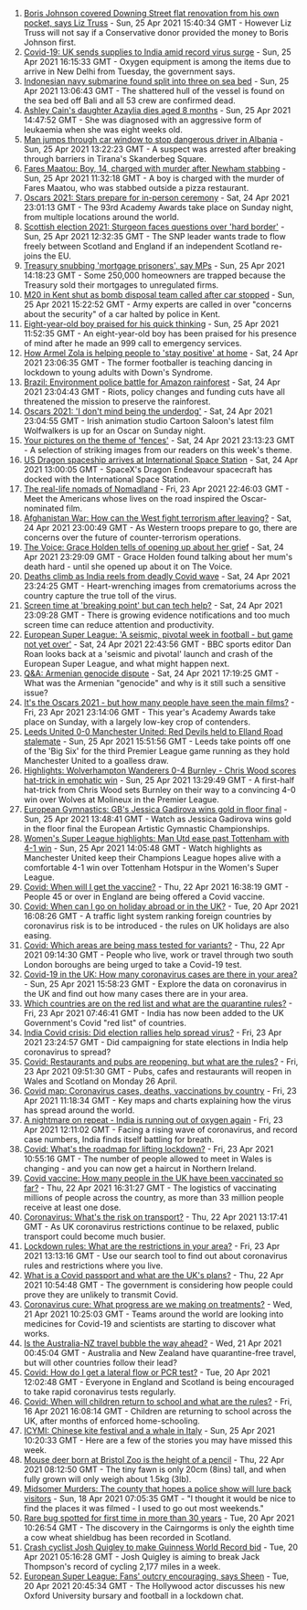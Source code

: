 1. [Boris Johnson covered Downing Street flat renovation from his own pocket, says Liz Truss](https://www.bbc.co.uk/news/uk-politics-56878223) - Sun, 25 Apr 2021 15:40:34 GMT - However Liz Truss will not say if a Conservative donor provided the money to Boris Johnson first.
2. [Covid-19: UK sends supplies to India amid record virus surge](https://www.bbc.co.uk/news/uk-56880377) - Sun, 25 Apr 2021 16:15:33 GMT - Oxygen equipment is among the items due to arrive in New Delhi from Tuesday, the government says.
3. [Indonesian navy submarine found split into three on sea bed](https://www.bbc.co.uk/news/world-asia-56879933) - Sun, 25 Apr 2021 13:06:43 GMT - The shattered hull of the vessel is found on the sea bed off Bali and all 53 crew are confirmed dead.
4. [Ashley Cain's daughter Azaylia dies aged 8 months](https://www.bbc.co.uk/news/newsbeat-56880177) - Sun, 25 Apr 2021 14:47:52 GMT - She was diagnosed with an aggressive form of leukaemia when she was eight weeks old.
5. [Man jumps through car window to stop dangerous driver in Albania](https://www.bbc.co.uk/news/world-europe-56878417) - Sun, 25 Apr 2021 13:22:23 GMT - A suspect was arrested after breaking through barriers in Tirana's Skanderbeg Square.
6. [Fares Maatou: Boy, 14, charged with murder after Newham stabbing](https://www.bbc.co.uk/news/uk-england-london-56878836) - Sun, 25 Apr 2021 11:32:18 GMT - A boy is charged with the murder of Fares Maatou, who was stabbed outside a pizza restaurant.
7. [Oscars 2021: Stars prepare for in-person ceremony](https://www.bbc.co.uk/news/entertainment-arts-56807445) - Sat, 24 Apr 2021 23:01:13 GMT - The 93rd Academy Awards take place on Sunday night, from multiple locations around the world.
8. [Scottish election 2021: Sturgeon faces questions over 'hard border'](https://www.bbc.co.uk/news/uk-scotland-scotland-politics-56877967) - Sun, 25 Apr 2021 12:32:35 GMT - The SNP leader wants trade to flow freely between Scotland and England if an independent Scotland re-joins the EU.
9. [Treasury snubbing 'mortgage prisoners', say MPs](https://www.bbc.co.uk/news/business-56878795) - Sun, 25 Apr 2021 14:18:23 GMT - Some 250,000 homeowners are trapped because the Treasury sold their mortgages to unregulated firms.
10. [M20 in Kent shut as bomb disposal team called after car stopped](https://www.bbc.co.uk/news/uk-england-kent-56879033) - Sun, 25 Apr 2021 15:22:52 GMT - Army experts are called in over "concerns about the security" of a car halted by police in Kent.
11. [Eight-year-old boy praised for his quick thinking](https://www.bbc.co.uk/news/uk-56878011) - Sun, 25 Apr 2021 11:52:35 GMT - An eight-year-old boy has been praised for his presence of mind after he made an 999 call to emergency services.
12. [How Armel Zola is helping people to 'stay positive' at home](https://www.bbc.co.uk/news/uk-56866032) - Sat, 24 Apr 2021 23:06:35 GMT - The former footballer is teaching dancing in lockdown to young adults with Down's Syndrome.
13. [Brazil: Environment police battle for Amazon rainforest](https://www.bbc.co.uk/news/science-environment-56847298) - Sat, 24 Apr 2021 23:04:43 GMT - Riots, policy changes and funding cuts have all threatened the mission to preserve the rainforest.
14. [Oscars 2021: 'I don't mind being the underdog'](https://www.bbc.co.uk/news/world-europe-56861890) - Sat, 24 Apr 2021 23:04:55 GMT - Irish animation studio Cartoon Saloon's latest film Wolfwalkers is up for an Oscar on Sunday night.
15. [Your pictures on the theme of 'fences'](https://www.bbc.co.uk/news/in-pictures-56861118) - Sat, 24 Apr 2021 23:13:23 GMT - A selection of striking images from our readers on this week's theme.
16. [US Dragon spaceship arrives at International Space Station](https://www.bbc.co.uk/news/science-environment-56871765) - Sat, 24 Apr 2021 13:00:05 GMT - SpaceX's Dragon Endeavour spacecraft has docked with the International Space Station.
17. [The real-life nomads of Nomadland](https://www.bbc.co.uk/news/world-us-canada-56859334) - Fri, 23 Apr 2021 22:46:03 GMT - Meet the Americans whose lives on the road inspired the Oscar-nominated film.
18. [Afghanistan War: How can the West fight terrorism after leaving?](https://www.bbc.co.uk/news/world-asia-56860781) - Sat, 24 Apr 2021 23:00:49 GMT - As Western troops prepare to go, there are concerns over the future of counter-terrorism operations.
19. [The Voice: Grace Holden tells of opening up about her grief](https://www.bbc.co.uk/news/uk-england-essex-56608101) - Sat, 24 Apr 2021 23:29:09 GMT - Grace Holden found talking about her mum's death hard - until she opened up about it on The Voice.
20. [Deaths climb as India reels from deadly Covid wave](https://www.bbc.co.uk/news/world-asia-india-56855712) - Sat, 24 Apr 2021 23:24:25 GMT - Heart-wrenching images from crematoriums across the country capture the true toll of the virus.
21. [Screen time at 'breaking point' but can tech help?](https://www.bbc.co.uk/news/technology-56838118) - Sat, 24 Apr 2021 23:09:28 GMT - There is growing evidence notifications and too much screen time can reduce attention and productivity.
22. [European Super League: 'A seismic, pivotal week in football - but game not yet over'](https://www.bbc.co.uk/sport/football/56875792) - Sat, 24 Apr 2021 22:43:56 GMT - BBC sports editor Dan Roan looks back at a 'seismic and pivotal' launch and crash of the European Super League, and what might happen next.
23. [Q&A: Armenian genocide dispute](https://www.bbc.co.uk/news/world-europe-16352745) - Sat, 24 Apr 2021 17:19:25 GMT - What was the Armenian "genocide" and why is it still such a sensitive issue?
24. [It's the Oscars 2021 - but how many people have seen the main films?](https://www.bbc.co.uk/news/entertainment-arts-56766212) - Fri, 23 Apr 2021 23:14:06 GMT - This year's Academy Awards take place on Sunday, with a largely low-key crop of contenders.
25. [Leeds United 0-0 Manchester United: Red Devils held to Elland Road stalemate](https://www.bbc.co.uk/sport/football/56790342) - Sun, 25 Apr 2021 15:51:56 GMT - Leeds take points off one of the 'Big Six' for the third Premier League game running as they hold Manchester United to a goalless draw.
26. [Highlights: Wolverhampton Wanderers 0-4 Burnley - Chris Wood scores hat-trick in emphatic win](https://www.bbc.co.uk/sport/av/football/56880246) - Sun, 25 Apr 2021 13:29:49 GMT - A first-half hat-trick from Chris Wood sets Burnley on their way to a convincing 4-0 win over Wolves at Molineux in the Premier League.
27. [European Gymnastics: GB's Jessica Gadirova wins gold in floor final](https://www.bbc.co.uk/sport/av/gymnastics/56880450) - Sun, 25 Apr 2021 13:48:41 GMT - Watch as Jessica Gadirova wins gold in the floor final the European Artistic Gymnastic Championships.
28. [Women's Super League highlights: Man Utd ease past Tottenham with 4-1 win](https://www.bbc.co.uk/sport/av/football/56880427) - Sun, 25 Apr 2021 14:05:48 GMT - Watch highlights as Manchester United keep their Champions League hopes alive with a comfortable 4-1 win over Tottenham Hotspur in the Women's Super League.
29. [Covid: When will I get the vaccine?](https://www.bbc.co.uk/news/health-55045639) - Thu, 22 Apr 2021 16:38:19 GMT - People 45 or over in England are being offered a Covid vaccine.
30. [Covid: When can I go on holiday abroad or in the UK?](https://www.bbc.co.uk/news/explainers-52646738) - Tue, 20 Apr 2021 16:08:26 GMT - A traffic light system ranking foreign countries by coronavirus risk is to be introduced - the rules on UK holidays are also easing.
31. [Covid: Which areas are being mass tested for variants?](https://www.bbc.co.uk/news/explainers-54872039) - Thu, 22 Apr 2021 09:14:30 GMT - People who live, work or travel through two south London boroughs are being urged to take a Covid-19 test.
32. [Covid-19 in the UK: How many coronavirus cases are there in your area?](https://www.bbc.co.uk/news/uk-51768274) - Sun, 25 Apr 2021 15:58:23 GMT - Explore the data on coronavirus in the UK and find out how many cases there are in your area.
33. [Which countries are on the red list and what are the quarantine rules?](https://www.bbc.co.uk/news/explainers-52544307) - Fri, 23 Apr 2021 07:46:41 GMT - India has now been added to the UK Government's Covid "red list" of countries.
34. [India Covid crisis: Did election rallies help spread virus?](https://www.bbc.co.uk/news/56858980) - Fri, 23 Apr 2021 23:24:57 GMT - Did campaigning for state elections in India help coronavirus to spread?
35. [Covid: Restaurants and pubs are reopening, but what are the rules?](https://www.bbc.co.uk/news/business-52977388) - Fri, 23 Apr 2021 09:51:30 GMT - Pubs, cafes and restaurants will reopen in Wales and Scotland on Monday 26 April.
36. [Covid map: Coronavirus cases, deaths, vaccinations by country](https://www.bbc.co.uk/news/world-51235105) - Fri, 23 Apr 2021 11:18:34 GMT - Key maps and charts explaining how the virus has spread around the world.
37. [A nightmare on repeat - India is running out of oxygen again](https://www.bbc.co.uk/news/uk-56841381) - Fri, 23 Apr 2021 12:11:02 GMT - Facing a rising wave of coronavirus, and record case numbers, India finds itself battling for breath.
38. [Covid: What's the roadmap for lifting lockdown?](https://www.bbc.co.uk/news/explainers-52530518) - Fri, 23 Apr 2021 10:55:16 GMT - The number of people allowed to meet in Wales is changing - and you can now get a haircut in Northern Ireland.
39. [Covid vaccine: How many people in the UK have been vaccinated so far?](https://www.bbc.co.uk/news/health-55274833) - Thu, 22 Apr 2021 16:31:27 GMT - The logistics of vaccinating millions of people across the country, as more than 33 million people receive at least one dose.
40. [Coronavirus: What's the risk on transport?](https://www.bbc.co.uk/news/health-51736185) - Thu, 22 Apr 2021 13:17:41 GMT - As UK coronavirus restrictions continue to be relaxed, public transport could become much busier.
41. [Lockdown rules: What are the restrictions in your area?](https://www.bbc.co.uk/news/uk-54373904) - Fri, 23 Apr 2021 13:13:16 GMT - Use our search tool to find out about coronavirus rules and restrictions where you live.
42. [What is a Covid passport and what are the UK's plans?](https://www.bbc.co.uk/news/explainers-55718553) - Thu, 22 Apr 2021 10:54:48 GMT - The government is considering how people could prove they are unlikely to transmit Covid.
43. [Coronavirus cure: What progress are we making on treatments?](https://www.bbc.co.uk/news/health-52354520) - Wed, 21 Apr 2021 10:25:03 GMT - Teams around the world are looking into medicines for Covid-19 and scientists are starting to discover what works.
44. [Is the Australia-NZ travel bubble the way ahead?](https://www.bbc.co.uk/news/business-56796943) - Wed, 21 Apr 2021 00:45:04 GMT - Australia and New Zealand have quarantine-free travel, but will other countries follow their lead?
45. [Covid: How do I get a lateral flow or PCR test?](https://www.bbc.co.uk/news/health-51943612) - Tue, 20 Apr 2021 12:02:48 GMT - Everyone in England and Scotland is being encouraged to take rapid coronavirus tests regularly.
46. [Covid: When will children return to school and what are the rules?](https://www.bbc.co.uk/news/education-51643556) - Fri, 16 Apr 2021 16:08:14 GMT - Children are returning to school across the UK, after months of enforced home-schooling.
47. [ICYMI: Chinese kite festival and a whale in Italy](https://www.bbc.co.uk/news/world-56851238) - Sun, 25 Apr 2021 10:20:33 GMT - Here are a few of the stories you may have missed this week.
48. [Mouse deer born at Bristol Zoo is the height of a pencil](https://www.bbc.co.uk/news/uk-england-bristol-56841632) - Thu, 22 Apr 2021 08:12:50 GMT - The tiny fawn is only 20cm (8ins) tall, and when fully grown will only weigh about 1.5kg (3lb).
49. [Midsomer Murders: The county that hopes a police show will lure back visitors](https://www.bbc.co.uk/news/uk-england-beds-bucks-herts-56195950) - Sun, 18 Apr 2021 07:05:35 GMT - "I thought it would be nice to find the places it was filmed - I used to go out most weekends."
50. [Rare bug spotted for first time in more than 30 years](https://www.bbc.co.uk/news/uk-scotland-highlands-islands-56814446) - Tue, 20 Apr 2021 10:26:54 GMT - The discovery in the Cairngorms is only the eighth time a cow wheat shieldbug has been recorded in Scotland.
51. [Crash cyclist Josh Quigley to make Guinness World Record bid](https://www.bbc.co.uk/news/uk-scotland-56802796) - Tue, 20 Apr 2021 05:16:28 GMT - Josh Quigley is aiming to break Jack Thompson's record of cycling 2,177 miles in a week.
52. [European Super League: Fans' outcry encouraging, says Sheen](https://www.bbc.co.uk/news/uk-wales-56819751) - Tue, 20 Apr 2021 20:45:34 GMT - The Hollywood actor discusses his new Oxford University bursary and football in a lockdown chat.

